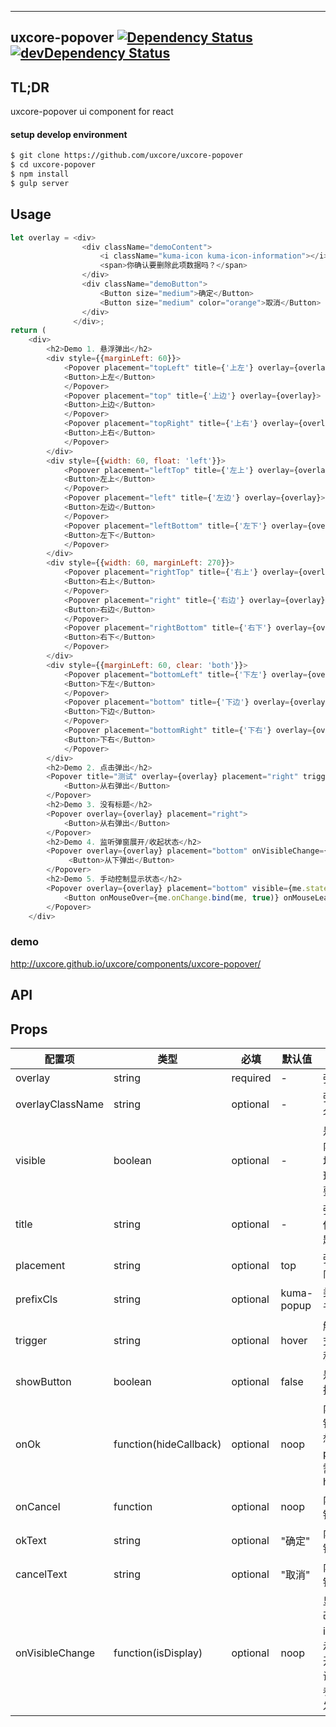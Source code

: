 ---

## uxcore-popover [![Dependency Status](http://img.shields.io/david/uxcore/uxcore-popover.svg?style=flat-square)](https://david-dm.org/uxcore/uxcore-popover) [![devDependency Status](http://img.shields.io/david/dev/uxcore/uxcore-popover.svg?style=flat-square)](https://david-dm.org/uxcore/uxcore-popover#info=devDependencies) 

## TL;DR

uxcore-popover ui component for react

#### setup develop environment

```sh
$ git clone https://github.com/uxcore/uxcore-popover
$ cd uxcore-popover
$ npm install
$ gulp server
```

## Usage
```javascript
let overlay = <div>
                <div className="demoContent">
                    <i className="kuma-icon kuma-icon-information"></i> 
                    <span>你确认要删除此项数据吗？</span>
                </div>
                <div className="demoButton">
                    <Button size="medium">确定</Button>
                    <Button size="medium" color="orange">取消</Button>
                </div>
              </div>;
return (
    <div>
        <h2>Demo 1. 悬浮弹出</h2>
        <div style={{marginLeft: 60}}>
            <Popover placement="topLeft" title={'上左'} overlay={overlay} onOk={this.test}>
            <Button>上左</Button>
            </Popover>
            <Popover placement="top" title={'上边'} overlay={overlay}>
            <Button>上边</Button>
            </Popover>
            <Popover placement="topRight" title={'上右'} overlay={overlay}>
            <Button>上右</Button>
            </Popover>
        </div>
        <div style={{width: 60, float: 'left'}}>
            <Popover placement="leftTop" title={'左上'} overlay={overlay}>
            <Button>左上</Button>
            </Popover>
            <Popover placement="left" title={'左边'} overlay={overlay}>
            <Button>左边</Button>
            </Popover>
            <Popover placement="leftBottom" title={'左下'} overlay={overlay}>
            <Button>左下</Button>
            </Popover>
        </div>
        <div style={{width: 60, marginLeft: 270}}>
            <Popover placement="rightTop" title={'右上'} overlay={overlay}>
            <Button>右上</Button>
            </Popover>
            <Popover placement="right" title={'右边'} overlay={overlay}>
            <Button>右边</Button>
            </Popover>
            <Popover placement="rightBottom" title={'右下'} overlay={overlay}>
            <Button>右下</Button>
            </Popover>
        </div>
        <div style={{marginLeft: 60, clear: 'both'}}>
            <Popover placement="bottomLeft" title={'下左'} overlay={overlay}>
            <Button>下左</Button>
            </Popover>
            <Popover placement="bottom" title={'下边'} overlay={overlay}>
            <Button>下边</Button>
            </Popover>
            <Popover placement="bottomRight" title={'下右'} overlay={overlay}>
            <Button>下右</Button>
            </Popover>
        </div>
        <h2>Demo 2. 点击弹出</h2>
        <Popover title="测试" overlay={overlay} placement="right" trigger="click">
            <Button>从右弹出</Button>
        </Popover>
        <h2>Demo 3. 没有标题</h2>
        <Popover overlay={overlay} placement="right">
            <Button>从右弹出</Button>
        </Popover>
        <h2>Demo 4. 监听弹窗展开/收起状态</h2>
        <Popover overlay={overlay} placement="bottom" onVisibleChange={me.onVisibleChange.bind(me)}>
             <Button>从下弹出</Button>
        </Popover>
        <h2>Demo 5. 手动控制显示状态</h2>
        <Popover overlay={overlay} placement="bottom" visible={me.state.visible}>
            <Button onMouseOver={me.onChange.bind(me, true)} onMouseLeave={me.onChange.bind(me, false)}>手动控制</Button>
        </Popover>
    </div>
```

### demo
http://uxcore.github.io/uxcore/components/uxcore-popover/

## API

## Props

| 配置项 | 类型 | 必填 | 默认值 | 功能/备注 |
|---|---|---|---|---|
|overlay|string|required|-|弹窗内容|
|overlayClassName|string|optional|-|弹窗的额外类名|
|visible|boolean|optional|-|是否展开弹窗内容，如果不填则自动处理；填写则需要手动处理|
|title|string|optional|-|弹窗标题，不传入则没有标题栏|
|placement|string|optional|top|弹窗从那个方向弹出|
|prefixCls|string|optional|kuma-popup|类名前缀，用于定制化|
|trigger|string|optional|hover|触发弹窗的方式，有 hover 和 click 两种|
|showButton|boolean|optional|false|是否显示内置按钮|
|onOk|function(hideCallback)|optional|noop|内置的确定按钮的回调，当想要关闭 popover 时需调用 hideCallback|
|onCancel|function|optional|noop|内置的取消按钮的回调|
|okText|string|optional|"确定"|内置的确定按钮显示的文案|
|cancelText|string|optional|"取消"|内置的取消按钮显示的文案|
|onVisibleChange|function(isDisplay)|optional|noop|显示状态发生改变的回调，isDisplay表示弹窗是否展开。如果手动设置了visible参数，则不触发该回调|


